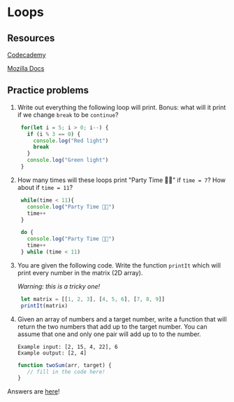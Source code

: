 # Loops

## Resources

[Codecademy](https://www.codecademy.com/learn/introduction-to-javascript/modules/learn-javascript-loops)

[Mozilla Docs](https://developer.mozilla.org/en-US/docs/Web/JavaScript/Guide/Loops_and_iteration)

## Practice problems

1. Write out everything the following loop will print. Bonus: what will it print if we change `break` to be `continue`?
   ```javascript
    for(let i = 5; i > 0; i--) {
      if (i % 3 == 0) {
        console.log("Red light")
        break
      }
      console.log("Green light")
    }
   ```
2. How many times will these loops print "Party Time 💃🕺" if `time = 7`? How about if `time = 11`?
   ```javascript
    while(time < 11){
      console.log("Party Time 💃🕺")
      time++
    }
   ```
   
   ```javascript
    do {
      console.log("Party Time 💃🕺")
      time++
    } while (time < 11)
    ```
3. You are given the following code. Write the function `printIt` which will print every number in the matrix (2D array).
   
   _Warning: this is a tricky one!_
   ```javascript
    let matrix = [[1, 2, 3], [4, 5, 6], [7, 8, 9]]
    printIt(matrix)
   ```
4. Given an array of numbers and a target number, write a function that will return the two numbers that add up to the target number. You can assume that one and only one pair will add up to to the number.
   ```
   Example input: [2, 15, 4, 22], 6
   Example output: [2, 4]
   ```
   ```javascript
   function twoSum(arr, target) {
      // fill in the code here!
   }
   ```

Answers are [here](https://github.com/bethanyj28/r2h-resources/blob/main/loops/answers.md)!
